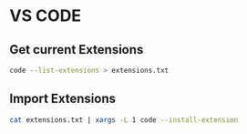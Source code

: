 # VS CODE

## Get current Extensions

```bash
code --list-extensions > extensions.txt
```

## Import Extensions

```bash
cat extensions.txt | xargs -L 1 code --install-extension
```
